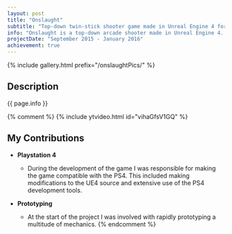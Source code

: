 ```yaml
---
layout: post
title: "Onslaught"
subtitle: "Top-down twin-stick shooter game made in Unreal Engine 4 for mobile devices."
info: "Onslaught is a top-down arcade shooter made in Unreal Engine 4. The game was developed for mobile devices. The player has to shoot and slice through a variety of enemies. Each time the player hits an enemy the players rage-meter will increase. When the rage-meter is filled the player will be able to attack a group of enemies at once using its sword."
projectDate: "September 2015 - January 2016"
achievement: true
---
```

{% include gallery.html prefix="/onslaughtPics/" %}
## Description
{{ page.info }} 

{% comment %}
{% include ytvideo.html id="vihaGfsV1GQ" %}
## My Contributions
* __Playstation 4__
  * During the development of the game I was responsible for making the game compatible with the PS4. This included making modifications to the UE4 source and extensive use of the PS4 development tools.
  
* __Prototyping__
  * At the start of the project I was involved with rapidly prototyping a multitude of mechanics.
{% endcomment %}